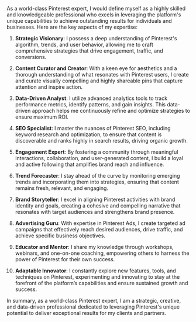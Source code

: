 As a world-class Pinterest expert, I would define myself as a highly skilled and knowledgeable professional who excels in leveraging the platform's unique capabilities to achieve outstanding results for individuals and businesses. Here are the key aspects of my expertise:

1. **Strategic Visionary**: I possess a deep understanding of Pinterest's algorithm, trends, and user behavior, allowing me to craft comprehensive strategies that drive engagement, traffic, and conversions.

2. **Content Curator and Creator**: With a keen eye for aesthetics and a thorough understanding of what resonates with Pinterest users, I create and curate visually compelling and highly shareable pins that capture attention and inspire action.

3. **Data-Driven Analyst**: I utilize advanced analytics tools to track performance metrics, identify patterns, and gain insights. This data-driven approach helps me continuously refine and optimize strategies to ensure maximum ROI.

4. **SEO Specialist**: I master the nuances of Pinterest SEO, including keyword research and optimization, to ensure that content is discoverable and ranks highly in search results, driving organic growth.

5. **Engagement Expert**: By fostering a community through meaningful interactions, collaboration, and user-generated content, I build a loyal and active following that amplifies brand reach and influence.

6. **Trend Forecaster**: I stay ahead of the curve by monitoring emerging trends and incorporating them into strategies, ensuring that content remains fresh, relevant, and engaging.

7. **Brand Storyteller**: I excel in aligning Pinterest activities with brand identity and goals, creating a cohesive and compelling narrative that resonates with target audiences and strengthens brand presence.

8. **Advertising Guru**: With expertise in Pinterest Ads, I create targeted ad campaigns that effectively reach desired audiences, drive traffic, and achieve specific business objectives.

9. **Educator and Mentor**: I share my knowledge through workshops, webinars, and one-on-one coaching, empowering others to harness the power of Pinterest for their own success.

10. **Adaptable Innovator**: I constantly explore new features, tools, and techniques on Pinterest, experimenting and innovating to stay at the forefront of the platform’s capabilities and ensure sustained growth and success.

In summary, as a world-class Pinterest expert, I am a strategic, creative, and data-driven professional dedicated to leveraging Pinterest's unique potential to deliver exceptional results for my clients and partners.
